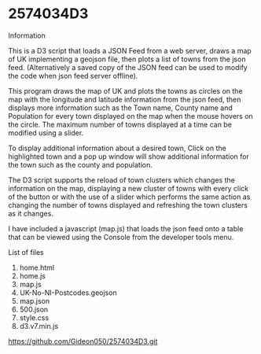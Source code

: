 # 2574034D3
Information

This is a D3 script that loads a JSON Feed from a web server, draws a map of UK implementing a geojson file, then plots a list of towns from the json feed. (Alternatively a saved copy of the JSON feed can be used to modify the code when json feed server offline). 

This program draws the map of UK and plots the towns as circles on the map with the longitude and latitude information from the json feed, then displays more information such as the Town name, County name and Population for every town displayed on the map when the mouse hovers on the circle. The maximum number of towns displayed at a time can be modified using a slider. 

To display additional information about a desired town, Click on the highlighted town and a pop up window will show additional information for the town such as the county and population.

The D3 script supports the reload of town clusters which changes the information on the map, displaying a new cluster of towns with every click of the button or with the use of a slider which performs the same action as changing the number of towns displayed and refreshing the town clusters  as it changes.

I have included a javascript (map.js) that loads the json feed onto a table that can be viewed using the Console from the developer tools menu.

List of files

1. home.html
2. home.js
3. map.js
4. UK-No-NI-Postcodes.geojson
5. map.json
6. 500.json
7. style.css
8. d3.v7.min.js

https://github.com/Gideon050/2574034D3.git
